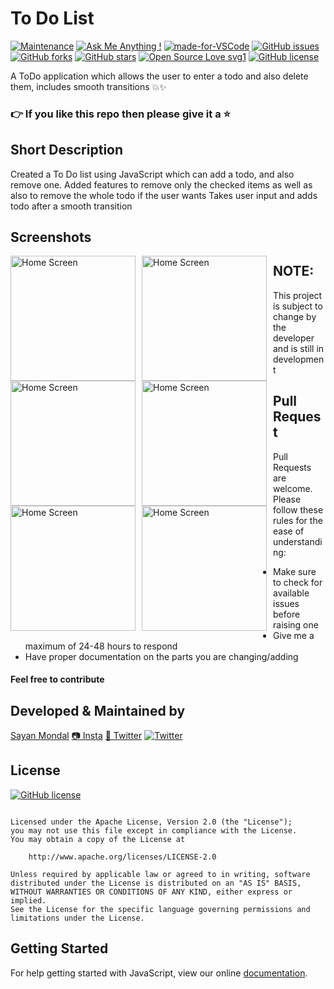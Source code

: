 # To Do List

[![Maintenance](https://img.shields.io/badge/Maintained%3F-yes-green.svg)](https://GitHub.com/Naereen/StrapDown.js/graphs/commit-activity) [![Ask Me Anything !](https://img.shields.io/badge/Ask%20me-anything-1abc9c.svg)](https://GitHub.com/Naereen/ama) [![made-for-VSCode](https://img.shields.io/badge/Made%20for-VSCode-1f425f.svg)](https://code.visualstudio.com/) [![GitHub issues](https://img.shields.io/github/issues/S-ayanide/Flutter-ScratchAndWin.svg)](https://github.com/S-ayanide/Flutter-ScratchAndWin/issues)
[![GitHub forks](https://img.shields.io/github/forks/S-ayanide/Flutter-ScratchAndWin.svg?style=social)](https://github.com/S-ayanide/Flutter-ScratchAndWin/network) [![GitHub stars](https://img.shields.io/github/stars/S-ayanide/Flutter-ScratchAndWin.svg?style=social)](https://github.com/S-ayanide/Flutter-ScratchAndWin/stargazers) [![Open Source Love svg1](https://badges.frapsoft.com/os/v1/open-source.svg?v=103)](https://github.com/ellerbrock/open-source-badges/)
[![GitHub license](https://img.shields.io/github/license/S-ayanide/Flutter-ScratchAndWin.svg?style=popout)](https://github.com/S-ayanide/Flutter-ScratchAndWin/blob/master/LICENSE)

A ToDo application which allows the user to enter a todo and also delete them, includes smooth transitions 💥✨
### 👉 If you like this repo then please give it a ⭐️

## Short Description
Created a To Do list using JavaScript which can add a todo, and also remove one.
Added features to remove only the checked items as well as also to remove the whole todo if the user wants
Takes user input and adds todo after a smooth transition

## Screenshots
<img src="images/Capture1.PNG"
     alt="Home Screen"
     style="float: left; margin-right: 10px;"
     width="200"/> <img src="images/Capture2.PNG"
     alt="Home Screen"
     style="float: left; margin-right: 10px;"
     width="200"/> <img src="images/Capture3.PNG"
     alt="Home Screen"
     style="float: left; margin-right: 10px;"
     width="200"/> <img src="https://media.giphy.com/media/2eKf5GwmUd2SBFHkMz/200w_d.gif"
     alt="Home Screen"
     style="float: left; margin-right: 10px;"
     width="200"/> <img src="https://media.giphy.com/media/2sfDYwLZWJa3vzcKmG/200w_d.gif"
     alt="Home Screen"
     style="float: left; margin-right: 10px;"
     width="200"/> <img src="https://media.giphy.com/media/fQAxC8cuFEbA0f5tql/200w_d.gif"
     alt="Home Screen"
     style="float: left; margin-right: 10px;"
     width="200"/>
     
## NOTE:
This project is subject to change by the developer and is still in development
     
## Pull Request

Pull Requests are welcome. Please follow these rules for the ease of understanding:
* Make sure to check for available issues before raising one
* Give me a maximum of 24-48 hours to respond
* Have proper documentation on the parts you are changing/adding

#### Feel free to contribute

## Developed & Maintained by
[Sayan Mondal](https://github.com/S-ayanide) 
[📷 Insta](https://www.instagram.com/s_ayanide/)
[🐤 Twitter](https://www.instagram.com/s_ayanide/) [![Twitter](https://img.shields.io/twitter/url/https/github.com/S-ayanide/Flutter-ScratchAndWin/edit/master/README.md.svg?style=social)](https://twitter.com/intent/tweet?text=Wow:&url=https%3A%2F%2Fgithub.com%2FS-ayanide%2FFlutter-ScratchAndWin%2Fedit%2Fmaster%2FREADME.md)

## License 
[![GitHub license](https://img.shields.io/github/license/S-ayanide/Flutter-ScratchAndWin.svg?style=for-the-badge)](https://github.com/S-ayanide/Flutter-ScratchAndWin/blob/master/LICENSE)
```Copyright 2019 Sayan Mondal

Licensed under the Apache License, Version 2.0 (the "License");
you may not use this file except in compliance with the License.
You may obtain a copy of the License at

    http://www.apache.org/licenses/LICENSE-2.0

Unless required by applicable law or agreed to in writing, software
distributed under the License is distributed on an "AS IS" BASIS,
WITHOUT WARRANTIES OR CONDITIONS OF ANY KIND, either express or implied.
See the License for the specific language governing permissions and
limitations under the License.
```

## Getting Started
For help getting started with JavaScript, view our online [documentation](https://developer.mozilla.org/en-US/docs/Web/JavaScript).
